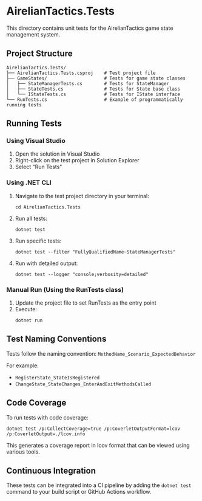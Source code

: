 # AirelianTactics.Tests

This directory contains unit tests for the AirelianTactics game state management system.

## Project Structure

```
AirelianTactics.Tests/
├── AirelianTactics.Tests.csproj    # Test project file
├── GameStates/                     # Tests for game state classes
│   ├── StateManagerTests.cs        # Tests for StateManager
│   ├── StateTests.cs               # Tests for State base class
│   └── IStateTests.cs              # Tests for IState interface
└── RunTests.cs                     # Example of programmatically running tests
```

## Running Tests

### Using Visual Studio

1. Open the solution in Visual Studio
2. Right-click on the test project in Solution Explorer
3. Select "Run Tests"

### Using .NET CLI

1. Navigate to the test project directory in your terminal:
   ```
   cd AirelianTactics.Tests
   ```

2. Run all tests:
   ```
   dotnet test
   ```

3. Run specific tests:
   ```
   dotnet test --filter "FullyQualifiedName~StateManagerTests"
   ```

4. Run with detailed output:
   ```
   dotnet test --logger "console;verbosity=detailed"
   ```

### Manual Run (Using the RunTests class)

1. Update the project file to set RunTests as the entry point
2. Execute:
   ```
   dotnet run
   ```

## Test Naming Conventions

Tests follow the naming convention: `MethodName_Scenario_ExpectedBehavior`

For example:
- `RegisterState_StateIsRegistered`
- `ChangeState_StateChanges_EnterAndExitMethodsCalled`

## Code Coverage

To run tests with code coverage:

```
dotnet test /p:CollectCoverage=true /p:CoverletOutputFormat=lcov /p:CoverletOutput=./lcov.info
```

This generates a coverage report in lcov format that can be viewed using various tools.

## Continuous Integration

These tests can be integrated into a CI pipeline by adding the `dotnet test` command to your build script or GitHub Actions workflow. 